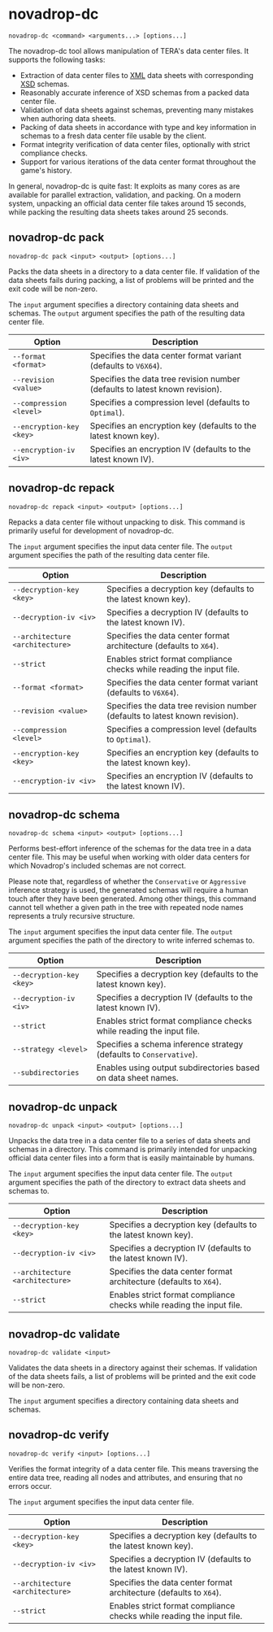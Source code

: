 # novadrop-dc

```text
novadrop-dc <command> <arguments...> [options...]
```

The novadrop-dc tool allows manipulation of TERA's data center files. It
supports the following tasks:

* Extraction of data center files to [XML](https://www.w3.org/TR/xml) data
  sheets with corresponding [XSD](https://www.w3.org/TR/xmlschema-1) schemas.
* Reasonably accurate inference of XSD schemas from a packed data center file.
* Validation of data sheets against schemas, preventing many mistakes when
  authoring data sheets.
* Packing of data sheets in accordance with type and key information in schemas
  to a fresh data center file usable by the client.
* Format integrity verification of data center files, optionally with strict
  compliance checks.
* Support for various iterations of the data center format throughout the game's
  history.

In general, novadrop-dc is quite fast: It exploits as many cores as are
available for parallel extraction, validation, and packing. On a modern system,
unpacking an official data center file takes around 15 seconds, while packing
the resulting data sheets takes around 25 seconds.

## novadrop-dc pack

```text
novadrop-dc pack <input> <output> [options...]
```

Packs the data sheets in a directory to a data center file. If validation of the
data sheets fails during packing, a list of problems will be printed and the
exit code will be non-zero.

The `input` argument specifies a directory containing data sheets and schemas.
The `output` argument specifies the path of the resulting data center file.

| Option | Description |
| - | - |
| `--format <format>` | Specifies the data center format variant (defaults to `V6X64`). |
| `--revision <value>` | Specifies the data tree revision number (defaults to latest known revision). |
| `--compression <level>` | Specifies a compression level (defaults to `Optimal`). |
| `--encryption-key <key>` | Specifies an encryption key (defaults to the latest known key). |
| `--encryption-iv <iv>` | Specifies an encryption IV (defaults to the latest known IV). |

## novadrop-dc repack

```text
novadrop-dc repack <input> <output> [options...]
```

Repacks a data center file without unpacking to disk. This command is primarily
useful for development of novadrop-dc.

The `input` argument specifies the input data center file. The `output` argument
specifies the path of the resulting data center file.

| Option | Description |
| - | - |
| `--decryption-key <key>` | Specifies a decryption key (defaults to the latest known key). |
| `--decryption-iv <iv>` | Specifies a decryption IV (defaults to the latest known IV). |
| `--architecture <architecture>` | Specifies the data center format architecture (defaults to `X64`). |
| `--strict` | Enables strict format compliance checks while reading the input file. |
| `--format <format>` | Specifies the data center format variant (defaults to `V6X64`). |
| `--revision <value>` | Specifies the data tree revision number (defaults to latest known revision). |
| `--compression <level>` | Specifies a compression level (defaults to `Optimal`). |
| `--encryption-key <key>` | Specifies an encryption key (defaults to the latest known key). |
| `--encryption-iv <iv>` | Specifies an encryption IV (defaults to the latest known IV). |

## novadrop-dc schema

```text
novadrop-dc schema <input> <output> [options...]
```

Performs best-effort inference of the schemas for the data tree in a data center
file. This may be useful when working with older data centers for which
Novadrop's included schemas are not correct.

Please note that, regardless of whether the `Conservative` or `Aggressive`
inference strategy is used, the generated schemas will require a human touch
after they have been generated. Among other things, this command cannot tell
whether a given path in the tree with repeated node names represents a truly
recursive structure.

The `input` argument specifies the input data center file. The `output` argument
specifies the path of the directory to write inferred schemas to.

| Option | Description |
| - | - |
| `--decryption-key <key>` | Specifies a decryption key (defaults to the latest known key). |
| `--decryption-iv <iv>` | Specifies a decryption IV (defaults to the latest known IV). |
| `--strict` | Enables strict format compliance checks while reading the input file. |
| `--strategy <level>` | Specifies a schema inference strategy (defaults to `Conservative`). |
| `--subdirectories` | Enables using output subdirectories based on data sheet names. |

## novadrop-dc unpack

```text
novadrop-dc unpack <input> <output> [options...]
```

Unpacks the data tree in a data center file to a series of data sheets and
schemas in a directory. This command is primarily intended for unpacking
official data center files into a form that is easily maintainable by humans.

The `input` argument specifies the input data center file. The `output` argument
specifies the path of the directory to extract data sheets and schemas to.

| Option | Description |
| - | - |
| `--decryption-key <key>` | Specifies a decryption key (defaults to the latest known key). |
| `--decryption-iv <iv>` | Specifies a decryption IV (defaults to the latest known IV). |
| `--architecture <architecture>` | Specifies the data center format architecture (defaults to `X64`). |
| `--strict` | Enables strict format compliance checks while reading the input file. |

## novadrop-dc validate

```text
novadrop-dc validate <input>
```

Validates the data sheets in a directory against their schemas. If validation
of the data sheets fails, a list of problems will be printed and the exit code
will be non-zero.

The `input` argument specifies a directory containing data sheets and schemas.

## novadrop-dc verify

```text
novadrop-dc verify <input> [options...]
```

Verifies the format integrity of a data center file. This means traversing the
entire data tree, reading all nodes and attributes, and ensuring that no errors
occur.

The `input` argument specifies the input data center file.

| Option | Description |
| - | - |
| `--decryption-key <key>` | Specifies a decryption key (defaults to the latest known key). |
| `--decryption-iv <iv>` | Specifies a decryption IV (defaults to the latest known IV). |
| `--architecture <architecture>` | Specifies the data center format architecture (defaults to `X64`). |
| `--strict` | Enables strict format compliance checks while reading the input file. |
